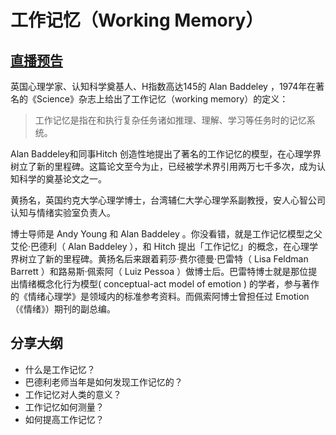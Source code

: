 # 工作记忆（Working Memory）

## [直播预告](https://github.com/OpenMindClub/OpenMindWorld/issues/39)

英国心理学家、认知科学奠基人、H指数高达145的 Alan Baddeley ，1974年在著名的《Science》杂志上给出了工作记忆（working memory）的定义：

> 工作记忆是指在和执行复杂任务诸如推理、理解、学习等任务时的记忆系统。

 Alan Baddeley和同事Hitch 创造性地提出了著名的工作记忆的模型，在心理学界树立了新的里程碑。这篇论文至今为止，已经被学术界引用两万七千多次，成为认知科学的奠基论文之一。



黄扬名，英国约克大学心理学博士，台湾辅仁大学心理学系副教授，安人心智公司认知与情绪实验室负责人。

博士导师是 Andy Young 和 Alan Baddeley 。你没看错，就是工作记忆模型之父艾伦·巴德利（ Alan Baddeley ），和 Hitch 提出「工作记忆」的概念，在心理学界树立了新的里程碑。黄扬名后来跟着莉莎·费尔德曼·巴雷特（ Lisa Feldman Barrett ）和路易斯·佩索阿（ Luiz Pessoa ）做博士后。巴雷特博士就是那位提出情绪概念化行为模型( conceptual-act model of emotion ) 的学者，参与著作的《情绪心理学》是领域内的标准参考资料。而佩索阿博士曾担任过 Emotion（《情绪》）期刊的副总编。



## 分享大纲

- 什么是工作记忆？
- 巴德利老师当年是如何发现工作记忆的？
- 工作记忆对人类的意义？
- 工作记忆如何测量？
- 如何提高工作记忆？